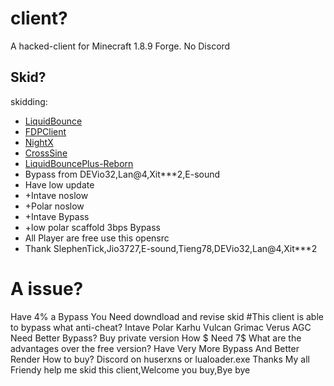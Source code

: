 # client?
A hacked-client for Minecraft 1.8.9 Forge.
No Discord
## Skid?
skidding:
* [LiquidBounce](https://github.com/CCBlueX/LiquidBounce/tree/legacy)
* [FDPClient](https://github.com/SkidderMC/FDPClient)
* [NightX](https://github.com/Aspw-w/NightX-Client)
* [CrossSine](https://github.com/shxp3/CrossSine)
* [LiquidBouncePlus-Reborn](https://github.com/liquidbounceplusreborn/LiquidbouncePlus-Reborn)
* Bypass from DEVio32,Lan@4,Xit***2,E-sound
* Have low update
* +Intave noslow
* +Polar noslow
* +Intave Bypass
* +low polar scaffold 3bps Bypass
* All Player are free use this opensrc
* Thank SlephenTick,Jio3727,E-sound,Tieng78,DEVio32,Lan@4,Xit***2
# A issue?
Have 4% a Bypass
You Need downdload and revise skid
#This client is able to bypass what anti-cheat?
Intave Polar Karhu Vulcan Grimac Verus AGC
Need Better Bypass?
Buy private version
How $
Need 7$
What are the advantages over the free version?
Have Very More Bypass And Better Render
How to buy?
Discord on huserxns or lualoader.exe
Thanks My all Friendy help me skid this client,Welcome you buy,Bye bye
